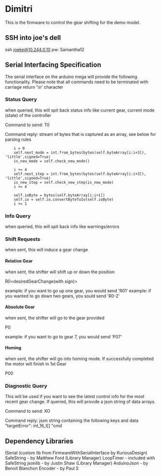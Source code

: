 # Dimitri
This is the firmware to control the gear shifting for the demo model. 


## SSH into joe's dell
ssh joeke@10.244.0.10
pw: Samantha12

## Serial Interfacing Specification
The serial interface on the arduino mega will provide the following functionality. Please note that all commands need to be terminated with carriage return '\n' character

### Status Query
when queried, this will spit back status info like current gear, current mode (state) of the controller

Command to send: T0

Command reply: stream of bytes that is captured as an array, see below for parsing rules

        i = 0
        self.next_mode = int.from_bytes(bytes(self.byteArray[i:i+3]), 'little',signed=True)
        is_new_mode = self.check_new_mode()

        i += 4
        self.next_step = int.from_bytes(bytes(self.byteArray[i:i+3]), 'little',signed=True)
        is_new_step = self.check_new_step(is_new_mode)
        i += 4

        self.ioByte = bytes(self.byteArray[i:i+1])
        self.io = self.io.convertByteToIo(self.ioByte)
        i += 1

### Info Query
when queried, this will spit back info like warnings/errors

### Shift Requests
when sent, this will induce a gear change

#### Relative Gear
when sent, the shifter will shift up or down the position

R0<desiredGearChange(with sign)>

example: if you want to go up one gear, you would send 'R01'
example: if you wanted to go down two gears, you sould send 'R0-2'

#### Absolute Gear
when sent, the shifter will go to the gear provided

P0<desiredGearNumber>

example: if you want to go to gear 7, you would send 'P07'

#### Homing
when sent, the shifter will go into homing mode. If successfully completed the motor will finish in 1st Gear

P00

### Diagnostic Query
This will be used if you want to see the latest control info for the most recent gear change. If queried, this will provide a json string of data arrays.

Command to send: XO

Command reply: json string containing the following keys and data
    "targetError": int_16_t[]
    "cmd

## Dependency Libraries
ISerial (custom lib from FirmwareWithSerialInterface by KuriousDesign)
SafeString - by Matthew Ford (Library Manager)
LoopTimer - included with SafeString
jsonlib - by Justin Shaw (Library Manager)
ArduinoJson - by Benoit Blanchon 
Encoder - by Paul S